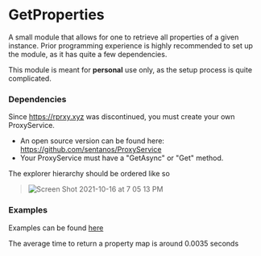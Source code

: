 # GetProperties
A small module that allows for one to retrieve all properties of a given instance.
Prior programming experience is highly recommended to set up the module, as it has quite a few dependencies.

This module is meant for **personal** use only, as the setup process is quite complicated.

### Dependencies
Since https://rprxy.xyz was discontinued, you must create your own ProxyService.
- An open source version can be found here: https://github.com/sentanos/ProxyService
- Your ProxyService must have a "GetAsync" or "Get" method.

The explorer hierarchy should be ordered like so
> ![Screen Shot 2021-10-16 at 7 05 13 PM](https://user-images.githubusercontent.com/79549429/137607687-8f14da42-9aa5-47a0-a5e7-11beb42126e8.png)

### Examples
Examples can be found [here](https://github.com/KLNXXX/GetProperties/tree/main/Examples)

The average time to return a property map is around 0.0035 seconds
